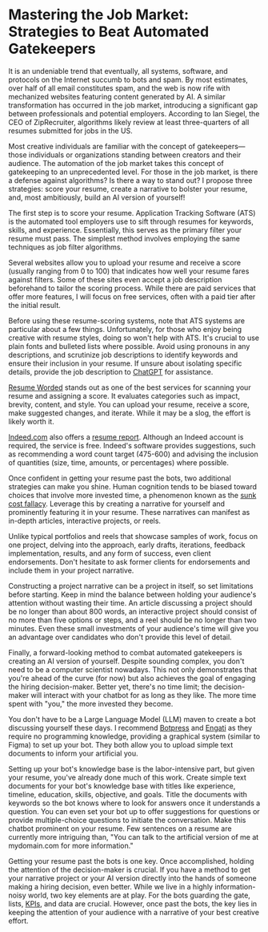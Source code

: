 # Mastering the Job Market: Strategies to Beat Automated Gatekeepers

It is an undeniable trend that eventually, all systems, software, and protocols on the Internet succumb to bots and spam. By most estimates, over half of all email constitutes spam, and the web is now rife with mechanized websites featuring content generated by AI. A similar transformation has occurred in the job market, introducing a significant gap between professionals and potential employers. According to Ian Siegel, the CEO of ZipRecruiter, algorithms likely review at least three-quarters of all resumes submitted for jobs in the US.

Most creative individuals are familiar with the concept of gatekeepers—those individuals or organizations standing between creators and their audience. The automation of the job market takes this concept of gatekeeping to an unprecedented level. For those in the job market, is there a defense against algorithms? Is there a way to stand out? I propose three strategies: score your resume, create a narrative to bolster your resume, and, most ambitiously, build an AI version of yourself!

The first step is to score your resume. Application Tracking Software (ATS) is the automated tool employers use to sift through resumes for keywords, skills, and experience. Essentially, this serves as the primary filter your resume must pass. The simplest method involves employing the same techniques as job filter algorithms.

Several websites allow you to upload your resume and receive a score (usually ranging from 0 to 100) that indicates how well your resume fares against filters. Some of these sites even accept a job description beforehand to tailor the scoring process. While there are paid services that offer more features, I will focus on free services, often with a paid tier after the initial result.

Before using these resume-scoring systems, note that ATS systems are particular about a few things. Unfortunately, for those who enjoy being creative with resume styles, doing so won't help with ATS. It's crucial to use plain fonts and bulleted lists where possible. Avoid using pronouns in any descriptions, and scrutinize job descriptions to identify keywords and ensure their inclusion in your resume. If unsure about isolating specific details, provide the job description to [ChatGPT](https://chat.openai.com/) for assistance.

[Resume Worded](https://resumeworded.com) stands out as one of the best services for scanning your resume and assigning a score. It evaluates categories such as impact, brevity, content, and style. You can upload your resume, receive a score, make suggested changes, and iterate. While it may be a slog, the effort is likely worth it.

[Indeed.com](https://indeed.com) also offers a [resume report](https://www.indeed.com/career-services/resume-help/instant-report). Although an Indeed account is required, the service is free. Indeed's software provides suggestions, such as recommending a word count target (475-600) and advising the inclusion of quantities (size, time, amounts, or percentages) where possible.

Once confident in getting your resume past the bots, two additional strategies can make you shine. Human cognition tends to be biased toward choices that involve more invested time, a phenomenon known as the [sunk cost fallacy](https://www.scribbr.com/fallacies/sunk-cost-fallacy/). Leverage this by creating a narrative for yourself and prominently featuring it in your resume. These narratives can manifest as in-depth articles, interactive projects, or reels.

Unlike typical portfolios and reels that showcase samples of work, focus on one project, delving into the approach, early drafts, iterations, feedback implementation, results, and any form of success, even client endorsements. Don't hesitate to ask former clients for endorsements and include them in your project narrative.

Constructing a project narrative can be a project in itself, so set limitations before starting. Keep in mind the balance between holding your audience's attention without wasting their time. An article discussing a project should be no longer than about 800 words, an interactive project should consist of no more than five options or steps, and a reel should be no longer than two minutes. Even these small investments of your audience's time will give you an advantage over candidates who don't provide this level of detail.

Finally, a forward-looking method to combat automated gatekeepers is creating an AI version of yourself. Despite sounding complex, you don't need to be a computer scientist nowadays. This not only demonstrates that you're ahead of the curve (for now) but also achieves the goal of engaging the hiring decision-maker. Better yet, there's no time limit; the decision-maker will interact with your chatbot for as long as they like. The more time spent with "you," the more invested they become.

You don't have to be a Large Language Model (LLM) maven to create a bot discussing yourself these days. I recommend [Botpress](https://botpress.com) and [Engati](https://www.engati.com) as they require no programming knowledge, providing a graphical system (similar to Figma) to set up your bot. They both allow you to upload simple text documents to inform your artificial you.

Setting up your bot's knowledge base is the labor-intensive part, but given your resume, you've already done much of this work. Create simple text documents for your bot's knowledge base with titles like experience, timeline, education, skills, objective, and goals. Title the documents with keywords so the bot knows where to look for answers once it understands a question. You can even set your bot up to offer suggestions for questions or provide multiple-choice questions to initiate the conversation. Make this chatbot prominent on your resume. Few sentences on a resume are currently more intriguing than, "You can talk to the artificial version of me at mydomain.com for more information."

Getting your resume past the bots is one key. Once accomplished, holding the attention of the decision-maker is crucial. If you have a method to get your narrative project or your AI version directly into the hands of someone making a hiring decision, even better. While we live in a highly information-noisy world, two key elements are at play. For the bots guarding the gate, lists, [KPIs](https://en.wikipedia.org/wiki/Performance_indicator), and data are crucial. However, once past the bots, the key lies in keeping the attention of your audience with a narrative of your best creative effort.